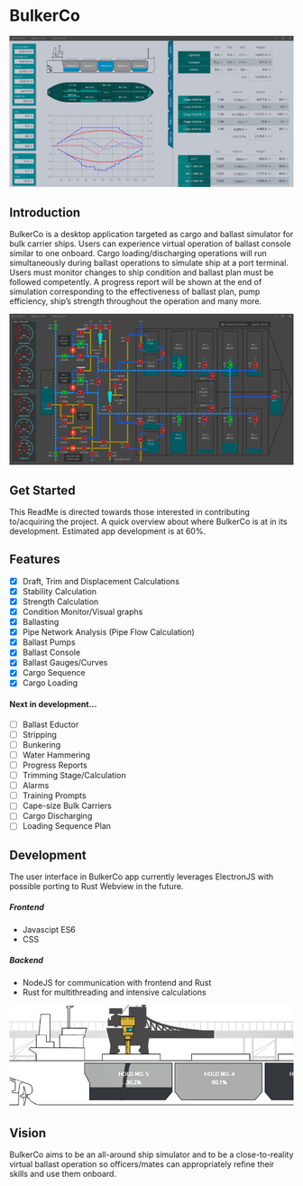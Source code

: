 # BulkerCo

<img src="https://github.com/bigaykevin/bulkerco/blob/master/ship-condition.jpg" width="700">

## Introduction

BulkerCo is a desktop application targeted as cargo and ballast simulator for bulk carrier ships. Users can experience virtual operation of ballast console similar to one onboard. Cargo loading/discharging operations will run simultaneously during ballast operations to simulate ship at a port terminal. Users must monitor changes to ship condition and ballast plan must be followed competently. A progress report will be shown at the end of simulation corresponding to the effectiveness of ballast plan, pump efficiency, ship’s strength throughout the operation and many more. 

<img src="https://github.com/bigaykevin/bulkerco/blob/master/ballast-console.jpg" width="700">

## Get Started
This ReadMe is directed towards those interested in contributing to/acquiring the project. A quick overview about where BulkerCo is at in its development. Estimated app development is at 60%.

## Features
- [x] Draft, Trim and Displacement Calculations
- [x] Stability Calculation
- [x] Strength Calculation
- [x] Condition Monitor/Visual graphs
- [x] Ballasting
- [x] Pipe Network Analysis (Pipe Flow Calculation)
- [x] Ballast Pumps
- [x] Ballast Console
- [x] Ballast Gauges/Curves
- [x] Cargo Sequence
- [x] Cargo Loading
#### Next in development...
- [ ] Ballast Eductor
- [ ] Stripping
- [ ] Bunkering
- [ ] Water Hammering
- [ ] Progress Reports
- [ ] Trimming Stage/Calculation
- [ ] Alarms
- [ ] Training Prompts
- [ ] Cape-size Bulk Carriers
- [ ] Cargo Discharging
- [ ] Loading Sequence Plan

## Development
The user interface in BulkerCo app currently leverages ElectronJS with possible porting to Rust Webview in the future. 
##### Frontend
* Javascipt ES6
* CSS
##### Backend
* NodeJS for communication with frontend and Rust
* Rust for multithreading and intensive calculations

<img src="https://github.com/bigaykevin/bulkerco/blob/master/cargo-ops.png" width="600">

## Vision 
BulkerCo aims to be an all-around ship simulator and to be a close-to-reality virtual ballast operation so officers/mates can appropriately refine their skills and use them onboard.


